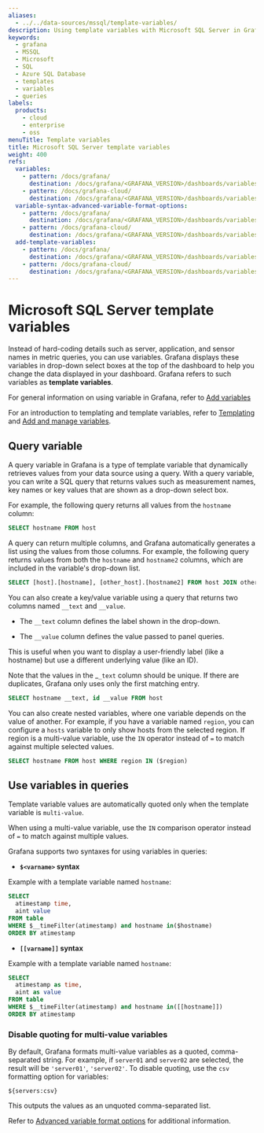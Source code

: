 ```yaml
---
aliases:
  - ../../data-sources/mssql/template-variables/
description: Using template variables with Microsoft SQL Server in Grafana
keywords:
  - grafana
  - MSSQL
  - Microsoft
  - SQL
  - Azure SQL Database
  - templates
  - variables
  - queries
labels:
  products:
    - cloud
    - enterprise
    - oss
menuTitle: Template variables
title: Microsoft SQL Server template variables
weight: 400
refs:
  variables:
    - pattern: /docs/grafana/
      destination: /docs/grafana/<GRAFANA_VERSION>/dashboards/variables/
    - pattern: /docs/grafana-cloud/
      destination: /docs/grafana/<GRAFANA_VERSION>/dashboards/variables/
  variable-syntax-advanced-variable-format-options:
    - pattern: /docs/grafana/
      destination: /docs/grafana/<GRAFANA_VERSION>/dashboards/variables/variable-syntax/#advanced-variable-format-options
    - pattern: /docs/grafana-cloud/
      destination: /docs/grafana/<GRAFANA_VERSION>/dashboards/variables/variable-syntax/#advanced-variable-format-options
  add-template-variables:
    - pattern: /docs/grafana/
      destination: /docs/grafana/<GRAFANA_VERSION>/dashboards/variables/add-template-variables/
    - pattern: /docs/grafana-cloud/
      destination: /docs/grafana/<GRAFANA_VERSION>/dashboards/variables/add-template-variables/
---
```


# Microsoft SQL Server template variables

Instead of hard-coding details such as server, application, and sensor names in metric queries, you can use variables.
Grafana displays these variables in drop-down select boxes at the top of the dashboard to help you change the data displayed in your dashboard.
Grafana refers to such variables as **template variables**.

For general information on using variable in Grafana, refer to [Add variables](ref:add-template-variables)

For an introduction to templating and template variables, refer to [Templating](ref:variables) and [Add and manage variables](ref:add-template-variables).

## Query variable

A query variable in Grafana is a type of template variable that dynamically retrieves values from your data source using a query. With a query variable, you can write a SQL query that returns values such as measurement names, key names or key values that are shown as a drop-down select box.

For example, the following query returns all values from the `hostname` column:

```sql
SELECT hostname FROM host
```

A query can return multiple columns, and Grafana automatically generates a list using the values from those columns. For example, the following query returns values from both the `hostname` and `hostname2` columns, which are included in the variable's drop-down list.

```sql
SELECT [host].[hostname], [other_host].[hostname2] FROM host JOIN other_host ON [host].[city] = [other_host].[city]
```

You can also create a key/value variable using a query that returns two columns named `__text` and `__value`.

- The `__text` column defines the label shown in the drop-down.

- The `__value` column defines the value passed to panel queries.

This is useful when you want to display a user-friendly label (like a hostname) but use a different underlying value (like an ID).

Note that the values in the _`_text` column should be unique. If there are duplicates, Grafana only uses only the first matching entry.

```sql
SELECT hostname __text, id __value FROM host
```

You can also create nested variables, where one variable depends on the value of another. For example, if you have a variable named `region`, you can configure a `hosts` variable to only show hosts from the selected region. If region is a multi-value variable, use the `IN` operator instead of `=` to match against multiple selected values.

```sql
SELECT hostname FROM host WHERE region IN ($region)
```

## Use variables in queries

Template variable values are automatically quoted only when the template variable is `multi-value`.

When using a multi-value variable, use the `IN` comparison operator instead of `=` to match against multiple values.

Grafana supports two syntaxes for using variables in queries:

- **`$<varname>` syntax** 

Example with a template variable named `hostname`:

```sql
SELECT
  atimestamp time,
  aint value
FROM table
WHERE $__timeFilter(atimestamp) and hostname in($hostname)
ORDER BY atimestamp
```

- **`[[varname]]` syntax** 

Example with a template variable named `hostname`:

```sql
SELECT
  atimestamp as time,
  aint as value
FROM table
WHERE $__timeFilter(atimestamp) and hostname in([[hostname]])
ORDER BY atimestamp
```

### Disable quoting for multi-value variables

By default, Grafana formats multi-value variables as a quoted, comma-separated string. For example, if `server01` and `server02` are selected, the result will be `'server01'`, `'server02'`. To disable quoting, use the `csv` formatting option for variables:

```text
${servers:csv}
```

This outputs the values as an unquoted comma-separated list.

Refer to [Advanced variable format options](ref:variable-syntax-advanced-variable-format-options) for additional information.
